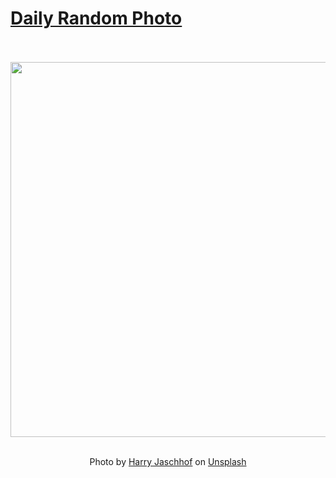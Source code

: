 # [Daily Random Photo](https://www.dailyrandomphoto.com/)

<div align="center">
  <br>
  <br>
  <a href="https://www.dailyrandomphoto.com/p/2021/2021-12-05/"><img src="https://images.unsplash.com/photo-1547987922-84cb5d854c26?crop=entropy&cs=tinysrgb&fit=max&fm=jpg&ixid=Mnw3NzUwOHwwfDF8cmFuZG9tfHx8fHx8fHx8MTYzODY2MzY0Mw&ixlib=rb-1.2.1&q=80&w=1080" width="600px"></a>
  <br>
  <br>
  <p class="has-text-grey">Photo by <a href="https://unsplash.com/@harrylah?utm_source=Daily%20Random%20Photo&amp;utm_medium=referral" target="_blank" rel="noopener noreferrer">Harry Jaschhof</a> on <a href="https://unsplash.com/photos/bufyrVFj9Oo?utm_source=Daily%20Random%20Photo&amp;utm_medium=referral" target="_blank" rel="noopener noreferrer">Unsplash</a></p>
</div>
